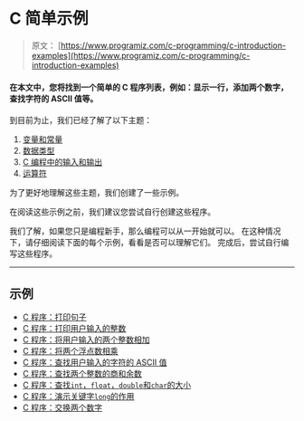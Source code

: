 # C 简单示例

> 原文： [https://www.programiz.com/c-programming/c-introduction-examples](https://www.programiz.com/c-programming/c-introduction-examples)

#### 在本文中，您将找到一个简单的 C 程序列表，例如：显示一行，添加两个数字，查找字符的 ASCII 值等。

到目前为止，我们已经了解了以下主题：

1.  [变量和常量](/c-programming/c-variables-constants "Constants and Variables in C programming")
2.  [数据类型](/c-programming/c-data-types "Data types in C programming")
3.  [C 编程中的输入和输出](/c-programming/c-input-output "C Programming Input/Output")
4.  [运算符](/c-programming/c-operators "Operators in C programming")

为了更好地理解这些主题，我们创建了一些示例。

在阅读这些示例之前，我们建议您尝试自行创建这些程序。

我们了解，如果您只是编程新手，那么编程可以从一开始就可以。 在这种情况下，请仔细阅读下面的每个示例，看看是否可以理解它们。 完成后，尝试自行编写这些程序。

* * *

## 示例

+   [C 程序：打印句子](/c-programming/examples/print-sentence)
+   [C 程序：打印用户输入的整数](/c-programming/examples/print-integer)
+   [C 程序：将用户输入的两个整数相加](/c-programming/examples/add-numbers)
+   [C 程序：将两个浮点数相乘](/c-programming/examples/product-numbers)
+   [C 程序：查找用户输入的字符的 ASCII 值](/c-programming/examples/ASCII-value-character)
+   [C 程序：查找两个整数的商和余数](/c-programming/examples/remainder-quotient)
+   [C 程序：查找`int`，`float`，`double`和`char`的大小](/c-programming/examples/sizeof-operator-example)
+   [C 程序：演示关键字`long`的作用](/c-programming/examples/keyword-long) 
+   [C 程序：交换两个数字](/c-programming/examples/swapping)